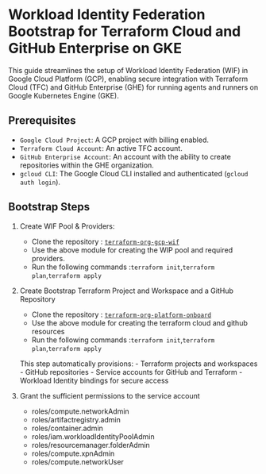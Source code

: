 # Workload Identity Federation Bootstrap for Terraform Cloud and GitHub Enterprise on GKE

This guide streamlines the setup of Workload Identity Federation (WIF) in Google Cloud Platform (GCP), enabling secure integration with Terraform Cloud (TFC) and GitHub Enterprise (GHE) for running agents and runners on Google Kubernetes Engine (GKE).

## Prerequisites

- `Google Cloud Project`: A GCP project with billing enabled.
- `Terraform Cloud Account`: An active TFC account.
- `GitHub Enterprise Account`: An account with the ability to create repositories within the GHE organization.
- `gcloud CLI`: The Google Cloud CLI installed and authenticated (`gcloud auth login`).

## Bootstrap Steps

1. Create WIF Pool & Providers:
    - Clone the repository : [`terraform-org-gcp-wif`](https://github.com/cgsyam-ghe-org/terraform-org-gcp-wif)
    - Use the above module for creating the WIP pool and required providers.
    - Run the following commands :`terraform init`,`terraform plan`,`terraform apply`
    
2. Create Bootstrap Terraform Project and Workspace and a GitHub Repository
    - Clone the repository : [`terraform-org-platform-onboard`](https://github.com/cgsyam-ghe-org/terraform-org-platform-onboard/tree/main)
    - Use the above module for creating the terraform cloud and github resources
    - Run the following commands :`terraform init`,`terraform plan`,`terraform apply`

    This step automatically provisions:
        - Terraform projects and workspaces
        - GitHub repositories
        - Service accounts for GitHub and Terraform
        - Workload Identity bindings for secure access
    
3. Grant the sufficient permissions to the service account 
    - roles/compute.networkAdmin
    - roles/artifactregistry.admin
    - roles/container.admin
    - roles/iam.workloadIdentityPoolAdmin
    - roles/resourcemanager.folderAdmin
    - roles/compute.xpnAdmin
    - roles/compute.networkUser



   
